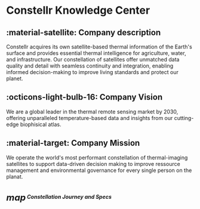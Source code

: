 # Constellr Knowledge Center
 

## :material-satellite: Company description

Constellr acquires its own satellite-based thermal information of the Earth's surface and provides essential thermal intelligence for agriculture, water, and infrastructure. Our constellation of satellites offer unmatched data quality and detail with seamless continuity and integration, enabling  informed decision-making to improve living standards and protect our planet.

## :octicons-light-bulb-16: Company Vision
We are a global leader in the thermal remote sensing market by 2030, offering unparalleled temperature-based data and insights from our cutting-edge biophisical atlas.

## :material-target: Company Mission
We operate the world's most performant constellation of thermal-imaging satellites to support data-driven decision making to improve ressource management and environmental governance for every single person on the planat.



<!DOCTYPE html>
<html lang="en">
<head>
  <meta charset="UTF-8">
  <meta name="viewport" content="width=device-width, initial-scale=1.0">
  <title>Cards Grid</title>

  <!-- Bootstrap CSS -->
  <link href="https://cdn.jsdelivr.net/npm/bootstrap@5.3.0-alpha1/dist/css/bootstrap.min.css" rel="stylesheet">

  <!-- Material Icons CDN -->
  <link href="https://fonts.googleapis.com/icon?family=Material+Icons" rel="stylesheet">

  <style>
    /* Additional Custom Styles */
    .card {
      height: 100%; /* Ensure all cards have the same height */
      display: flex;
      flex-direction: column;
    }

    /* Material Icons font-size */
    .material-icons {
      font-size: 24px;
      vertical-align: middle;
    }
   

   
  </style>
</head>
<body>

<div class="container py-4">
  <div class="row row-cols-1 row-cols-md-3 g-4">
    <div class="col">
      <div class="card">
        <div class="card-body">
          <h5 class="card-title"><span class="material-icons">map</span> <strong>Constellation Journey and Specs</strong></h5>
        </div>
      </div>
    </div>

    <div class="col">
      <div class="card">
        <div class="card-body">
          <h5 class="card-title"><span class="material-icons">satellite</span> <a href="https://constellr.github.io/product-lst/Constellr-product-offer/" style="color: black;">Product Portfolio</a></h5>
        </div>
      </div>
    </div>

    <div class="col">
      <div class="card">
        <div class="card-body">
          <h5 class="card-title"><span class="material-icons">science</span> <a href="https://constellr.github.io/product-lst/use-cases/" style="color: black;">Use Cases</a></h5>
        </div>
      </div>
    </div>

    <div class="col">
      <div class="card">
        <div class="card-body">
          <h5 class="card-title"><span class="material-icons">book_education</span> <a href="https://constellr.github.io/product-lst/demo/" style="color: black;">Explorer Lab</a></h5>
        </div>
      </div>
    </div>

    <div class="col">
      <div class="card">
        <div class="card-body">
          <h5 class="card-title"><span class="material-icons">settings</span> <a href="https://constellr.github.io/product-lst/UI-documentation/" style="color: black;">Data Delivery and API</a></h5>
        </div>
      </div>
    </div>

    <div class="col">
      <div class="card">
        <div class="card-body">
          <h5 class="card-title"><span class="material-icons">help_outline</span> <strong>FAQ</strong></h5>
        </div>
      </div>
    </div>
  </div>
</div>

<!-- Bootstrap JS & Popper.js -->
<script src="https://cdn.jsdelivr.net/npm/@popperjs/core@2.11.6/dist/umd/popper.min.js"></script>
<script src="https://cdn.jsdelivr.net/npm/bootstrap@5.3.0-alpha1/dist/js/bootstrap.min.js"></script>

</body>
</html>


## **Connect with Us**

Here are some ways you can connect with us:


<div class="connect">
    <h3>Connect with Us</h3>

    <!-- Email Contact -->
    <p><a href="mailto:support-csm@constellr.com">
      <span class="material-icons">email</span> Email Us</a></p>

    <!-- LinkedIn -->
    <p><a href="https://www.linkedin.com/company/constellr/posts/?feedView=all">
      <span class="material-icons">link</span> LinkedIn</a></p>

    <!-- Contact Us Button (Black Text with Lighter Blue Background) -->
    <a href="mailto:support-csm@constellr.com" class="btn" style="background-color: #5bc0de; color: black; border-radius: 5px; padding: 10px 20px; text-decoration: none;">
      <span class="material-icons">email</span> Contact Us
    </a>
</div>
